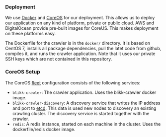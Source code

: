 ### Deployment

We use [Docker](docker.com) and [CoreOS](https://coreos.com/) for our deployment. This allows us to deploy our application on any kind of platform, private or public cloud. AWS and DigitalOcean provide pre-built images for CoreUS. This makes deployment on these platforms easy.

The Dockerfile for the crawler is in the `docker/` directory. It is based on CentOS 7, installs all package dependencies, pull the latet code from github, compiles it, and runs the crawler application. Note that it uses our private SSH keys which are not contained in this repository.


### CoreOS Setup

The CoreOS [fleet](https://coreos.com/docs/launching-containers/launching/launching-containers-fleet) configuration consists of the following services:

- `blikk-crawler`: The crawler application. Uses the blikk-crawler docker image.
- `blikk-crawler-discovery`: A discovery service that writes the IP address and port to [etcd](https://coreos.com/docs/distributed-configuration/getting-started-with-etcd). This data is used new nodes to discovery an existing crawling cluster. The discovery service is started together with the crawler.
- `redis`:  A redis instance, started on each machine in the cluster. Uses the dockerfile/redis docker image.